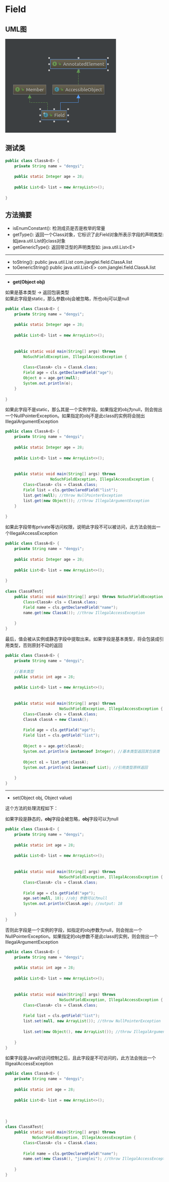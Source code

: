 # Field

## UML图

![](/assets/snapshot37.png)

## 测试类

```java
public class ClassA<E> {
    private String name = "dengyi";

    public static Integer age = 28;

    public List<E> list = new ArrayList<>();

}
```

## 方法摘要

* isEnumConstant\(\):  检测成员是否是枚举的常量
* getType\(\):                返回一个Class对象，它标识了此Field对象所表示字段的声明类型: 如java.util.List的class对象
* getGenericType\(\):   返回带泛型的声明类型如: java.util.List&lt;E&gt;

---

* toString\(\):                 public java.util.List com.jianglei.field.ClassA.list
* toGenericString\(\)     public java.util.List&lt;E&gt; com.jianglei.field.ClassA.list     

---

* **get\(Object obj\)**

如果是基本类型 -&gt; 返回包装类型  
如果此字段是static，那么参数obj会被忽略，所也obj可以是null

```java
public class ClassA<E> {
    private String name = "dengyi";

    public static Integer age = 28;

    public List<E> list = new ArrayList<>();


    public static void main(String[] args) throws 
        NoSuchFieldException, IllegalAccessException {

        Class<ClassA> cls = ClassA.class;
        Field age = cls.getDeclaredField("age");
        Object o = age.get(null);
        System.out.println(o);
    }

}
```

如果此字段不是static，那么其是一个实例字段。如果指定的obj为null，则会抛出一个NullPointerException。如果指定的obj不是此class的实例将会抛出IllegalArgumentException

```java
public class ClassA<E> {
    private String name = "dengyi";

    public static Integer age = 28;

    public List<E> list = new ArrayList<>();


    public static void main(String[] args) throws 
                    NoSuchFieldException, IllegalAccessException {
        Class<ClassA> cls = ClassA.class;
        Field list = cls.getDeclaredField("list");
        list.get(null); //throw NullPointerException
        list.get(new Object()); //throw IllegalArgumentException
    }

}
```

如果此字段带有private等访问权限，说明此字段不可以被访问，此方法会抛出一个IllegalAccessException

```java
public class ClassA<E> {
    private String name = "dengyi";

    public static Integer age = 28;

    public List<E> list = new ArrayList<>();

}

class ClassATest{
    public static void main(String[] args) throws NoSuchFieldException, IllegalAccessException {
        Class<ClassA> cls = ClassA.class;
        Field name = cls.getDeclaredField("name");
        name.get(new ClassA()); //throw IllegalAccessException

    }
}
```

最后，值会被从实例或静态字段中提取出来。如果字段是基本类型，将会包装成引用类型，否则原封不动的返回

```java
public class ClassA<E> {
    private String name = "dengyi";

    //基本类型
    public static int age = 28;

    public List<E> list = new ArrayList<>();


    public static void main(String[] args) throws
                        NoSuchFieldException, IllegalAccessException {
        Class<ClassA> cls = ClassA.class;
        ClassA classA = new ClassA();

        Field age = cls.getField("age");
        Field list = cls.getField("list");

        Object o = age.get(classA);
        System.out.println(o instanceof Integer); //基本类型返回其包装类

        Object o1 = list.get(classA);
        System.out.println(o1 instanceof List); //引用类型原样返回

    }
}
```

---

* set\(Object obj, Object value\)

这个方法的处理流程如下：

如果字段是静态的，**obj**字段会被忽略，**obj**字段可以为null

```java
public class ClassA<E> {
    private String name = "dengyi";

    public static int age = 28;

    public List<E> list = new ArrayList<>();


    public static void main(String[] args) throws
                        NoSuchFieldException, IllegalAccessException {
        Class<ClassA> cls = ClassA.class;

        Field age = cls.getField("age");
        age.set(null, 18); //obj 参数可以为null
        System.out.println(ClassA.age); //output: 18

    }
}
```

否则此字段是一个实例的字段，如指定的obj参数为null，则会抛出一个NullPointerException。如果指定的obj参数不是此class的实例，则会抛出一个IllegalArgumentException

```java
public class ClassA<E> {
    private String name = "dengyi";

    public static int age = 28;

    public List<E> list = new ArrayList<>();


    public static void main(String[] args) throws
                        NoSuchFieldException, IllegalAccessException {
        Class<ClassA> cls = ClassA.class;

        Field list = cls.getField("list");
        list.set(null, new ArrayList()); //throw NullPointerException

        list.set(new Object(), new ArrayList()); //throw IllegalArgumentException

    }
}
```

如果字段是Java的访问控制之后，且此字段是不可访问的，此方法会抛出一个IllgealAccessException

```java
public class ClassA<E> {
    private String name = "dengyi";

    public static int age = 28;

    public List<E> list = new ArrayList<>();



}
class ClassATest{
    public static void main(String[] args) throws
            NoSuchFieldException, IllegalAccessException {
        Class<ClassA> cls = ClassA.class;

        Field name = cls.getDeclaredField("name");
        name.set(new ClassA(), "jianglei"); //throw IllegalAccessException

    }
}
```



